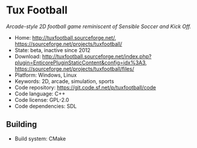 # Tux Football

_Arcade-style 2D football game reminiscent of Sensible Soccer and Kick Off._

- Home: http://tuxfootball.sourceforge.net/, https://sourceforge.net/projects/tuxfootball/
- State: beta, inactive since 2012
- Download: http://tuxfootball.sourceforge.net/index.php?plugin=EnticorePluginStaticContent&config=idx%3A3, https://sourceforge.net/projects/tuxfootball/files/
- Platform: Windows, Linux
- Keywords: 2D, arcade, simulation, sports
- Code repository: https://git.code.sf.net/p/tuxfootball/code
- Code language: C++
- Code license: GPL-2.0
- Code dependencies: SDL

## Building

- Build system: CMake

